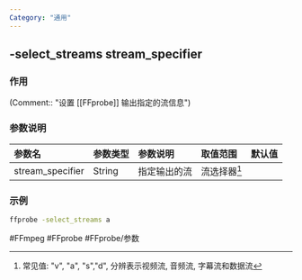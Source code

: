 ```yaml
---
Category: "通用"
---
```


## -select_streams stream_specifier

### 作用
(Comment:: "设置 [[FFprobe]] 输出指定的流信息")

### 参数说明
|参数名|参数类型|参数说明|取值范围|默认值|
|:-|:-|:-|:-|:-|
|stream_specifier|String|指定输出的流|流选择器[^流选择器]||

### 示例
```bash
ffprobe -select_streams a
```

#FFmpeg #FFprobe #FFprobe/参数

[^流选择器]: 常见值: "v", "a", "s","d", 分辨表示视频流, 音频流, 字幕流和数据流